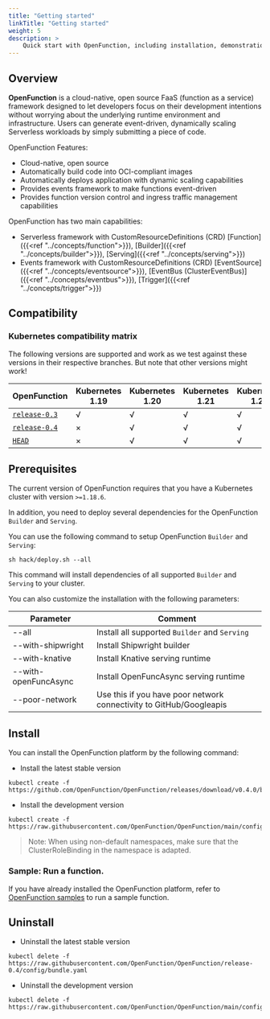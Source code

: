 ```yaml
---
title: "Getting started"
linkTitle: "Getting started"
weight: 5
description: >	
    Quick start with OpenFunction, including installation, demonstration of simple cases
---
```


## Overview

**OpenFunction** is a cloud-native, open source FaaS (function as a service) framework designed to let developers focus on their development intentions without worrying about the underlying runtime environment and infrastructure. Users can generate event-driven, dynamically scaling Serverless workloads by simply submitting a piece of code.

OpenFunction Features:

- Cloud-native, open source
- Automatically build code into OCI-compliant images
- Automatically deploys application with dynamic scaling capabilities
- Provides events framework to make functions event-driven
- Provides function version control and ingress traffic management capabilities

OpenFunction has two main capabilities:

- Serverless framework with CustomResourceDefinitions (CRD) [Function]({{<ref "../concepts/function">}}), [Builder]({{<ref "../concepts/builder">}}), [Serving]({{<ref "../concepts/serving">}})
- Events framework with CustomResourceDefinitions (CRD) [EventSource]({{<ref "../concepts/eventsource">}}), [EventBus (ClusterEventBus)]({{<ref "../concepts/eventbus">}}), [Trigger]({{<ref "../concepts/trigger">}})

## Compatibility

### Kubernetes compatibility matrix

The following versions are supported and work as we test against these versions in their respective branches. But note that other versions might work!

| OpenFunction                                                 | Kubernetes 1.19 | Kubernetes 1.20 | Kubernetes 1.21 | Kubernetes 1.22 |
| ------------------------------------------------------------ | --------------- | --------------- | --------------- | --------------- |
| [`release-0.3`](https://github.com/OpenFunction/OpenFunction/tree/v0.3.0) | &radic;         | &radic;         | &radic;         | &radic;         |
| [`release-0.4`](https://github.com/OpenFunction/OpenFunction/tree/v0.4.0) | &times;         | &radic;         | &radic;         | &radic;         |
| [`HEAD`](https://github.com/OpenFunction/OpenFunction/tree/main) | &times;         | &radic;         | &radic;         | &radic;         |

## Prerequisites

The current version of OpenFunction requires that you have a Kubernetes cluster with version ``>=1.18.6``.

In addition, you need to deploy several dependencies for the OpenFunction ```Builder``` and ```Serving```.

You can use the following command to setup OpenFunction ```Builder``` and ```Serving```:

```shell
sh hack/deploy.sh --all
```

This command will install dependencies of all supported ```Builder``` and ```Serving``` to your cluster.

You can also customize the installation with the following parameters:

| Parameter             | Comment                                                      |
| --------------------- | ------------------------------------------------------------ |
| -\-all                | Install all supported ```Builder``` and ```Serving```        |
| -\-with-shipwright    | Install Shipwright builder                                   |
| -\-with-knative       | Install Knative serving runtime                              |
| -\-with-openFuncAsync | Install OpenFuncAsync serving runtime                        |
| -\-poor-network       | Use this if you have poor network connectivity to GitHub/Googleapis |

## Install

You can install the OpenFunction platform by the following command:

- Install the latest stable version

```shell
kubectl create -f https://github.com/OpenFunction/OpenFunction/releases/download/v0.4.0/bundle.yaml
```

- Install the development version

```shell
kubectl create -f https://raw.githubusercontent.com/OpenFunction/OpenFunction/main/config/bundle.yaml
```

> Note: When using non-default namespaces, make sure that the ClusterRoleBinding in the namespace is adapted.

### Sample: Run a function.

If you have already installed the OpenFunction platform, refer to [OpenFunction samples](https://github.com/OpenFunction/samples) to run a sample function.

## Uninstall 

- Uninstall the latest stable version

```shell
kubectl delete -f https://raw.githubusercontent.com/OpenFunction/OpenFunction/release-0.4/config/bundle.yaml
```

- Uninstall the development version

```shell
kubectl delete -f https://raw.githubusercontent.com/OpenFunction/OpenFunction/main/config/bundle.yaml
```
